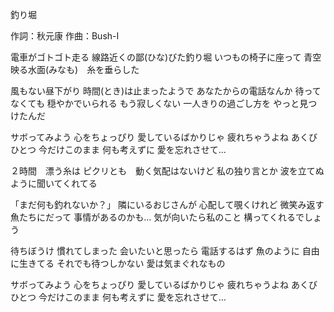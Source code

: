 釣り堀

作詞：秋元康
作曲：Bush-I

電車がゴトゴト走る
線路近くの鄙(ひな)びた釣り堀
いつもの椅子に座って
青空映る水面(みなも)　糸を垂らした

風もない昼下がり
時間(とき)は止まったようで
あなたからの電話なんか
待ってなくても
穏やかでいられる
もう寂しくない
一人きりの過ごし方を
やっと見つけたんだ

サボってみよう
心をちょっぴり
愛しているばかりじゃ
疲れちゃうよね
あくびひとつ
今だけこのまま
何も考えずに
愛を忘れさせて…

２時間　漂う糸は
ピクリとも　動く気配はないけど
私の独り言とか
波を立てぬように聞いてくれてる

「まだ何も釣れないか？」
隣にいるおじさんが
心配して覗くけれど
微笑み返す
魚たちにだって
事情があるのかも…
気が向いたら私のこと
構ってくれるでしょう

待ちぼうけ
慣れてしまった
会いたいと思ったら
電話するはず
魚のように
自由に生きてる
それでも待つしかない
愛は気まぐれなもの

サボってみよう
心をちょっぴり
愛しているばかりじゃ
疲れちゃうよね
あくびひとつ
今だけこのまま
何も考えずに
愛を忘れさせて…